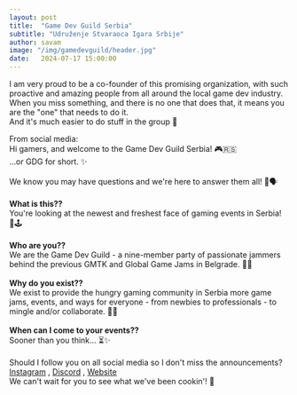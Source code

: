 ```yaml
---
layout: post
title:  "Game Dev Guild Serbia"
subtitle: "Udruženje Stvaraoca Igara Srbije"
author: savam
image: "/img/gamedevguild/header.jpg"
date:   2024-07-17 15:00:00
---
```

I am very proud to be a co-founder of this promising organization, with such proactive and amazing people from all around the local game dev industry.<br />
When you miss something, and there is no one that does that, it means you are the "one" that needs to do it.<br />
And it's much easier to do stuff in the group 🤝<br />

From social media:<br />
Hi gamers, and welcome to the Game Dev Guild Serbia! 🎮🇷🇸<br />
...or GDG for short. ✨<br />
<br />
We know you may have questions and we're here to answer them all! 🤔🗣️<br />
<br />
**What is this??**<br />
You're looking at the newest and freshest face of gaming events in Serbia! 🎉🕹️<br />
<br />
**Who are you??**<br />
We are the Game Dev Guild - a nine-member party of passionate jammers behind the previous GMTK and Global Game Jams in Belgrade. 👾🎲<br />
<br />
**Why do you exist??**<br />
We exist to provide the hungry gaming community in Serbia more game jams, events, and ways for everyone - from newbies to professionals - to mingle and/or collaborate. 🚀🤝<br />
<br />
**When can I come to your events??**<br />
Sooner than you think... ⏳✨<br />
<br />
Should I follow you on all social media so I don't miss the announcements?<br />
[Instagram](https://shorturl.at/mJOsf) , 
[Discord](https://shorturl.at/TrIcl) , 
[Website](https://www.gamedevguild.rs/)
<br />
We can't wait for you to see what we've been cookin'! 🍳<br /><br />